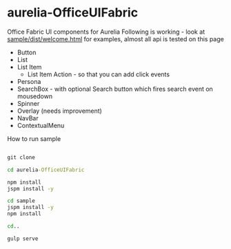 # aurelia-OfficeUIFabric
Office Fabric UI components for Aurelia
Following is working - look at  [sample/dist/welcome.html](https://github.com/gautamsi/aurelia-OfficeUIFabric/blob/master/sample/dist/welcome.html) for examples, almost all api is tested on this page  

- Button
- List
- List Item
  - List Item Action - so that you can add click events
- Persona
- SearchBox - with optional Search button  which fires search event on mousedown
- Spinner
- Overlay (needs improvement)
- NavBar
- ContextualMenu

How to run sample
````cmd

git clone

cd aurelia-OfficeUIFabric

npm install
jspm install -y

cd sample
jspm install -y
npm install

cd..

gulp serve

````